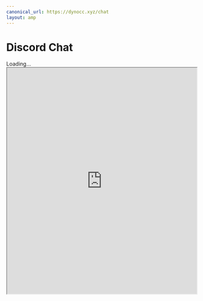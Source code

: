 ```yaml
---
canonical_url: https://dynocc.xyz/chat
layout: amp
---
```


# Discord Chat

<amp-iframe class="rounded" height="600" sandbox="allow-scripts allow-same-origin" src="https://e.widgetbot.io/channels/333058206198661132/333061196490211339"><span placeholder>Loading...</span><noscript><iframe class="rounded" height="600" width="100%" src="https://e.widgetbot.io/channels/333058206198661132/333061196490211339">Looks like your browser does not support iframes.</iframe></noscript></amp-iframe>